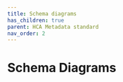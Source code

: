 ```yaml
---
title: Schema diagrams
has_children: true
parent: HCA Metadata standard
nav_order: 2
---
```


# Schema Diagrams
